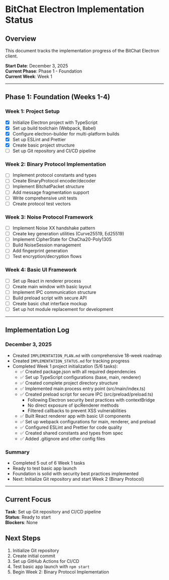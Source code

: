 # BitChat Electron Implementation Status

## Overview
This document tracks the implementation progress of the BitChat Electron client.

**Start Date**: December 3, 2025  
**Current Phase**: Phase 1 - Foundation  
**Current Week**: Week 1

---

## Phase 1: Foundation (Weeks 1-4)

### Week 1: Project Setup
- [x] Initialize Electron project with TypeScript
- [x] Set up build toolchain (Webpack, Babel)
- [x] Configure electron-builder for multi-platform builds
- [x] Set up ESLint and Prettier
- [x] Create basic project structure
- [ ] Set up Git repository and CI/CD pipeline

### Week 2: Binary Protocol Implementation
- [ ] Implement protocol constants and types
- [ ] Create BinaryProtocol encoder/decoder
- [ ] Implement BitchatPacket structure
- [ ] Add message fragmentation support
- [ ] Write comprehensive unit tests
- [ ] Create protocol test vectors

### Week 3: Noise Protocol Framework
- [ ] Implement Noise XX handshake pattern
- [ ] Create key generation utilities (Curve25519, Ed25519)
- [ ] Implement CipherState for ChaCha20-Poly1305
- [ ] Build NoiseSession management
- [ ] Add fingerprint generation
- [ ] Test encryption/decryption flows

### Week 4: Basic UI Framework
- [ ] Set up React in renderer process
- [ ] Create main window with basic layout
- [ ] Implement IPC communication structure
- [ ] Build preload script with secure API
- [ ] Create basic chat interface mockup
- [ ] Set up hot module replacement for development

---

## Implementation Log

### December 3, 2025
- Created `IMPLEMENTATION_PLAN.md` with comprehensive 18-week roadmap
- Created `IMPLEMENTATION_STATUS.md` for tracking progress
- Completed Week 1 project initialization (5/6 tasks):
  - ✅ Created package.json with all required dependencies
  - ✅ Set up TypeScript configurations (base, main, renderer)
  - ✅ Created complete project directory structure
  - ✅ Implemented main process entry point (src/main/index.ts)
  - ✅ Created preload script for secure IPC (src/preload/preload.ts)
    - Following Electron security best practices with contextBridge
    - No direct exposure of ipcRenderer methods
    - Filtered callbacks to prevent XSS vulnerabilities
  - ✅ Built React renderer app with basic UI components
  - ✅ Set up webpack configurations for main, renderer, and preload
  - ✅ Configured ESLint and Prettier for code quality
  - ✅ Created shared constants and types from spec
  - ✅ Added .gitignore and other config files

### Summary
- Completed 5 out of 6 Week 1 tasks
- Ready to test basic app launch
- Foundation is solid with security best practices implemented
- Next: Initialize Git repository and start Week 2 (Binary Protocol)

---

## Current Focus
**Task**: Set up Git repository and CI/CD pipeline  
**Status**: Ready to start  
**Blockers**: None

## Next Steps
1. Initialize Git repository
2. Create initial commit
3. Set up GitHub Actions for CI/CD
4. Test basic app launch with `npm start`
5. Begin Week 2: Binary Protocol Implementation